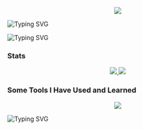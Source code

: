 
<p align="center">
  <img src="https://capsule-render.vercel.app/api?text=Welcome%20to%20My%20Ocean!&animation=fadeIn&type=waving&color=gradient&height=150"/>
</p>


![Typing SVG](https://readme-typing-svg.herokuapp.com?font=Fira+Code&pause=1000&color=00BFFF&center=true&vCenter=true&width=435&lines=Hi+I'm+MR+N000buddy;A+coding+shark+%F0%9F%A6%88;Welcome+to+my+ocean+of+code)


![Typing SVG](https://readme-typing-svg.herokuapp.com?font=Fira+Code&pause=1000&color=00BFFF&center=true&vCenter=true&width=435&lines=Hi+I'm+MR+N000buddy;A+coding+shark+%F0%9F%A6%88;Welcome+to+my+ocean+of+code)



### Stats

<p align="center">
<a href="https://skillicons.dev">
    <img src="https://github-readme-stats.vercel.app/api?username=n000buddy&theme=blueberry&show_icons=true&hide_border=false&count_private=true" />
  </a>
  <a href="https://skillicons.dev">
    <img src="https://github-readme-stats.vercel.app/api/top-langs/?username=n000buddy&theme=blueberry&show_icons=true&hide_border=false&layout=compact&langs_count=6" />
  </a>  
</p>


### Some Tools I Have Used and Learned
<p align="center">
  <a href="https://skillicons.dev">
    <img src="https://skillicons.dev/icons?i=apple,windows,linux,docker,azure,rider,visualstudio,vscode,arduino,cs,swift,html,css,dotnet,github,git,notion,postman,sqlite,wordpress,powershell&perline=8" />
  </a>
</p>

![Typing SVG](https://readme-typing-svg.herokuapp.com?font=Fira+Code&pause=1000&color=00BFFF&center=true&vCenter=true&width=435&lines=Hi+I'm+MR+N000buddy;A+coding+shark+%F0%9F%A6%88;Welcome+to+my+ocean+of+code)





